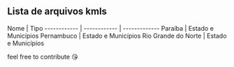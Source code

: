 ## Lista de arquivos kmls

Nome | Tipo 
------------ | ------------ | -------------
Paraíba | Estado e Municípios 
Pernambuco | Estado e Municípios 
Rio Grande do Norte | Estado e Municípios 


feel free to contribute :kissing_heart: 
